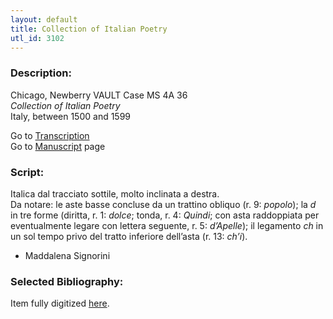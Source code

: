 ```yaml
---
layout: default
title: Collection of Italian Poetry
utl_id: 3102
---
```


###  Description:

Chicago, Newberry VAULT Case MS 4A 36<br>
_Collection of Italian Poetry_<br>
Italy, between 1500 and 1599

Go to [Transcription](https://centerfordigitalhumanities.github.io/Newberry-Italian-paleography/transcriptions/043)<br>
Go to [Manuscript](https://centerfordigitalhumanities.github.io/Newberry-Italian-paleography/www/record.html?id=043) page 

###  Script:

Italica dal tracciato sottile, molto inclinata a destra.<br>
Da notare: le aste basse concluse da un trattino obliquo (r. 9: _popolo_); la _d_ in tre forme (diritta, r. 1: _dolce_; tonda, r. 4: _Quindi_; con asta raddoppiata per eventualmente legare con lettera seguente, r. 5: _d’Apelle_); il legamento _ch_ in un sol tempo privo del tratto inferiore dell’asta (r. 13: _ch’i_).<br>
- Maddalena Signorini

###  Selected Bibliography:

Item fully digitized [here](http://digcoll.newberry.org/#/item/nby_dig-21475).


